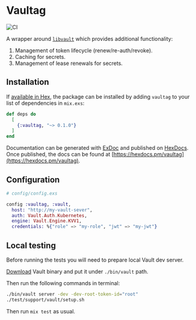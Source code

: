 # Vaultag

![CI](https://github.com/nmbrone/vaultag/workflows/CI/badge.svg)

A wrapper around [`libvault`](https://github.com/matthewoden/) which provides additional functionality:

1. Management of token lifecycle (renew/re-auth/revoke).
2. Caching for secrets.
3. Management of lease renewals for secrets.

## Installation

If [available in Hex](https://hex.pm/docs/publish), the package can be installed
by adding `vaultag` to your list of dependencies in `mix.exs`:

```elixir
def deps do
  [
    {:vaultag, "~> 0.1.0"}
  ]
end
```

Documentation can be generated with [ExDoc](https://github.com/elixir-lang/ex_doc)
and published on [HexDocs](https://hexdocs.pm). Once published, the docs can
be found at [https://hexdocs.pm/vaultag](https://hexdocs.pm/vaultag).

## Configuration

```elixir
# config/config.exs

config :vaultag, :vault,
  host: "http://my-vault-sever",
  auth: Vault.Auth.Kubernetes,
  engine: Vault.Engine.KVV1,
  credentials: %{"role" => "my-role", "jwt" => "my-jwt"}
```

## Local testing

Before running the tests you will need to prepare local Vault dev server.

[Download](https://www.vaultproject.io/downloads) Vault binary and put it under `./bin/vault` path.

Then run the following commands in terminal:

```bash
./bin/vault server -dev -dev-root-token-id="root"
./test/support/vault/setup.sh
```

Then run `mix test` as usual.
